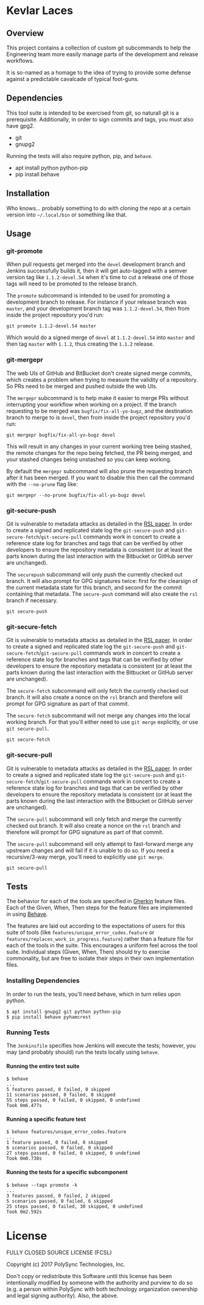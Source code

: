 # Kevlar Laces

## Overview

This project contains a collection of custom git subcommands to help the Engineering team more easily manage parts of the development and release workflows.

It is so-named as a homage to the idea of trying to provide some defense against a predictable cavalcade of typical foot-guns.

## Dependencies

This tool suite is intended to be exercised from git, so naturall git is a
prerequisite. Additionally, in order to sign commits and tags, you must also
have gpg2.

 * git
 * gnupg2

Running the tests will also require python, pip, and `behave`.

 * apt install python python-pip
 * pip install behave

## Installation

Who knows... probably something to do with cloning the repo at a certain version into `~/.local/bin` or something like that.

## Usage

### git-promote

When pull requests get merged into the `devel` development branch and Jenkins successfully builds it, then it will get auto-tagged with a semver version tag like `1.1.2-devel.54` when it's time to cut a release one of those tags will need to be promoted to the release branch.

The `promote` subcommand is intended to be used for promoting a development branch to release. For instance if your release branch was `master`, and your development branch tag was `1.1.2-devel.54`, then from inside the project repository you'd run:

```
git promote 1.1.2-devel.54 master
```

Which would do a signed merge of `devel` at `1.1.2-devel.54` into `master` and then tag `master` with `1.1.2`, thus creating the `1.1.2` release.

### git-mergepr

The web UIs of GitHub and BitBucket don't create signed merge commits, which creates a problem when trying to measure the validity of a repository. So PRs need to be merged and pushed outside the web UIs.

The `mergepr` subcommand is to help make it easier to merge PRs without interrupting your workflow when working on a project. If the branch requesting to be merged was `bugfix/fix-all-yo-bugz`, and the destination branch to merge to is `devel`, then from inside the project repository you'd run:

```
git mergepr bugfix/fix-all-yo-bugz devel
```

This will result in any changes in your current working tree being stashed, the remote changes for the repo being fetched, the PR being merged, and your stashed changes being unstashed so you can keep working.

By default the `mergepr` subcommand will also prune the requesting branch after it has been merged. If you want to disable this then call the command with the `--no-prune` flag like:

```
git mergepr --no-prune bugfix/fix-all-yo-bugz devel
```

### git-secure-push

Git is vulnerable to metadata attacks as detailed in the [RSL paper](https://www.usenix.org/system/files/conference/usenixsecurity16/sec16_paper_torres-arias.pdf).
In order to create a signed and replicated state log the `git-secure-push` and
`git-secure-fetch`/`git-secure-pull` commands work in concert to create a
reference state log for branches and tags that can be verified by other
developers to ensure the repository metadata is consistent (or at least the
parts known during the last interaction with the Bitbucket or GitHub server are
unchanged).

The `securepush` subcommand will only push the currently checked out branch. It
will also prompt for GPG signatures twice: first for the clearsign of the
current metadata state for this branch, and second for the commit containing
that metadata.  The `secure-push` command will also create the `rsl` branch if necessary.

```
git secure-push
```


### git-secure-fetch

Git is vulnerable to metadata attacks as detailed in the [RSL paper](https://www.usenix.org/system/files/conference/usenixsecurity16/sec16_paper_torres-arias.pdf).
In order to create a signed and replicated state log the `git-secure-push` and
`git-secure-fetch`/`git-secure-pull` commands work in concert to create a
reference state log for branches and tags that can be verified by other
developers to ensure the repository metadata is consistent (or at least the
parts known during the last interaction with the Bitbucket or GitHub server are
unchanged).

The `secure-fetch` subcommand will only fetch the currently checked out branch. It
will also create a nonce on the `rsl` branch and therefore will prompt for GPG signature as part of that commit.

The `secure-fetch` subcommand will not merge any changes into the local working
branch. For that you'll either need to use `git merge` explicitly, or use `git
secure-pull`.

```
git secure-fetch
```

### git-secure-pull

Git is vulnerable to metadata attacks as detailed in the [RSL paper](https://www.usenix.org/system/files/conference/usenixsecurity16/sec16_paper_torres-arias.pdf).
In order to create a signed and replicated state log the `git-secure-push` and
`git-secure-fetch`/`git-secure-pull` commands work in concert to create a
reference state log for branches and tags that can be verified by other
developers to ensure the repository metadata is consistent (or at least the
parts known during the last interaction with the Bitbucket or GitHub server are
unchanged).

The `secure-pull` subcommand will only fetch and merge the currently checked out branch. It
will also create a nonce on the `rsl` branch and therefore will prompt for GPG signature as part of that commit.

The `secure-pull` subcommand will only attempt to fast-forward merge any upstream
changes and will fail if it is unable to do so. If you need a recursive/3-way
merge, you'll need to explicitly use `git merge`.

```
git secure-pull
```



## Tests

The behavior for each of the tools are specified in [Gherkin](https://cucumber.io/docs/reference)
feature files. Each of the Given, When, Then steps for the feature files are
implemented in using [Behave](https://pythonhosted.org/behave/tutorial.html).

The features are laid out according to the expectations of users for this suite
of tools (like `features/unique_error_codes.feature` or
`features/replaces_work_in_progress.feature`) rather than a feature file for
each of the tools in the suite. This encourages a uniform feel across the tool
suite. Individual steps (Given, When, Then) should try to exercise commonality,
but are free to isolate their steps in their own implementation files.

### Installing Dependencies

In order to run the tests, you'll need behave, which in turn relies upon python.

```
$ apt install gnupg2 git python python-pip
$ pip install behave pyhamcrest

```

### Running Tests

The `Jenkinsfile` specifies how Jenkins will execute the tests; however, you may
(and probably should) run the tests locally using `behave`.

#### Running the entire test suite

```
$ behave
...
5 features passed, 0 failed, 0 skipped
11 scenarios passed, 0 failed, 0 skipped
55 steps passed, 0 failed, 0 skipped, 0 undefined
Took 0m6.477s

```

#### Running a specific feature test

```
$ behave features/unique_error_codes.feature
...
1 feature passed, 0 failed, 0 skipped
6 scenarios passed, 0 failed, 0 skipped
27 steps passed, 0 failed, 0 skipped, 0 undefined
Took 0m0.730s

```

#### Running the tests for a specific subcomponent

```
$ behave --tags promote -k
...
3 features passed, 0 failed, 2 skipped
5 scenarios passed, 0 failed, 6 skipped
25 steps passed, 0 failed, 30 skipped, 0 undefined
Took 0m2.592s

```


# License

FULLY CLOSED SOURCE LICENSE (FCSL)

Copyright (c) 2017 PolySync Technologies, Inc.

Don't copy or redistribute this Software until this license has been intentionally modified by someone with the authority and purview to do so (e.g. a person within PolySync with both technology organization ownership and legal signing authority).
Also, the above.
